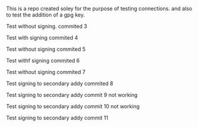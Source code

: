  This is a repo created soley for the purpose of testing connections.
 and also to test the addition of a gpg key.

Test without signing. commited 3

Test with signing commited 4

Test without signing commited 5

Test withf signing commited 6

Test without signing commited 7

Test signing to secondary addy commited 8

Test signing to secondary addy commit 9 not working

Test signing to secondary addy commit 10 not working

Test signing to secondary addy commit 11
